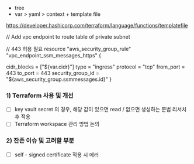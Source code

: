 
- tree
- var > yaml > context + template file

https://developer.hashicorp.com/terraform/language/functions/templatefile


// Add vpc endpoint to route table of private subnet

// 443 허용 필요
resource "aws_security_group_rule" "vpc_endpoint_ssm_messages_https" {

  cidr_blocks       = ["${var.cidr}"]
  type              = "ingress"
  protocol          = "tcp"
  from_port         = 443
  to_port           = 443
  security_group_id = "${aws_security_group.ssmmessages.id}"
}


### 1) Terraform 사용 및 개선 
- [ ] key vault secret 의 경우, 해당 값이 있으면 read / 없으면 생성하는 문법 리서치 후 적용
- [ ] Terraform workspace 관리 방법 논의

### 2) 잔존 이슈 및 고려할 부분
- [ ] self - signed certificate 적용 시 에러 
